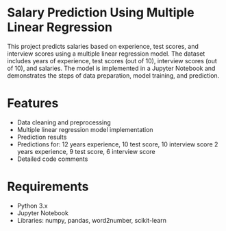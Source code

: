 # Salary Prediction Using Multiple Linear Regression
This project predicts salaries based on experience, test scores, and interview scores using a multiple linear regression model. The dataset includes years of experience, test scores (out of 10), interview scores (out of 10), and salaries. The model is implemented in a Jupyter Notebook and demonstrates the steps of data preparation, model training, and prediction.

# Features
- Data cleaning and preprocessing
- Multiple linear regression model implementation
- Prediction results
- Predictions for:
  12 years experience, 10 test score, 10 interview score
  2 years experience, 9 test score, 6 interview score
- Detailed code comments

# Requirements
- Python 3.x
- Jupyter Notebook
- Libraries: numpy, pandas, word2number, scikit-learn
